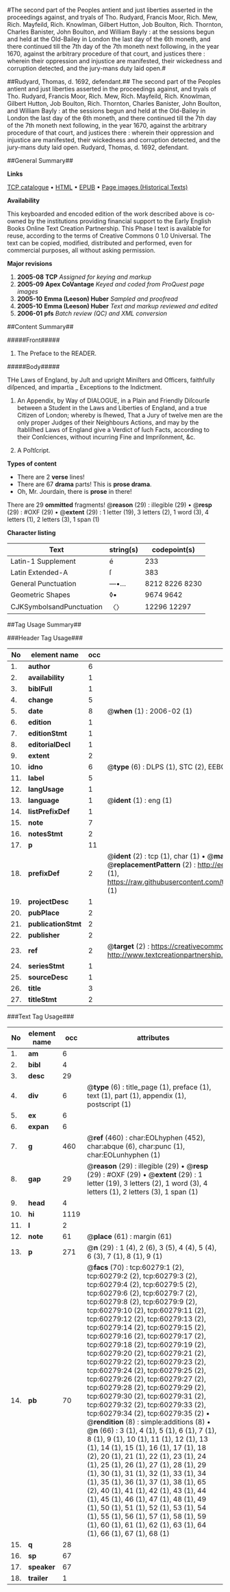 #The second part of the Peoples antient and just liberties asserted in the proceedings against, and tryals of Tho. Rudyard, Francis Moor, Rich. Mew, Rich. Mayfeild, Rich. Knowlman, Gilbert Hutton, Job Boulton, Rich. Thornton, Charles Banister, John Boulton, and William Bayly : at the sessions begun and held at the Old-Bailey in London the last day of the 6th moneth, and there continued till the 7th day of the 7th moneth next following, in the year 1670, against the arbitrary procedure of that court, and justices there : wherein their oppression and injustice are manifested, their wickedness and corruption detected, and the jury-mans duty laid open.#

##Rudyard, Thomas, d. 1692, defendant.##
The second part of the Peoples antient and just liberties asserted in the proceedings against, and tryals of Tho. Rudyard, Francis Moor, Rich. Mew, Rich. Mayfeild, Rich. Knowlman, Gilbert Hutton, Job Boulton, Rich. Thornton, Charles Banister, John Boulton, and William Bayly : at the sessions begun and held at the Old-Bailey in London the last day of the 6th moneth, and there continued till the 7th day of the 7th moneth next following, in the year 1670, against the arbitrary procedure of that court, and justices there : wherein their oppression and injustice are manifested, their wickedness and corruption detected, and the jury-mans duty laid open.
Rudyard, Thomas, d. 1692, defendant.

##General Summary##

**Links**

[TCP catalogue](http://www.ota.ox.ac.uk/tcp/)  • 
[HTML](http://tei.it.ox.ac.uk/tcp/Texts-HTML/free/A59/A59002.html)  • 
[EPUB](http://tei.it.ox.ac.uk/tcp/Texts-EPUB/free/A59/A59002.epub) • 
[Page images (Historical Texts)](https://data.historicaltexts.jisc.ac.uk/view?pubId=eebo-12362592e&pageId=eebo-12362592e-60279-1)

**Availability**

This keyboarded and encoded edition of the
	       work described above is co-owned by the institutions
	       providing financial support to the Early English Books
	       Online Text Creation Partnership. This Phase I text is
	       available for reuse, according to the terms of Creative
	       Commons 0 1.0 Universal. The text can be copied,
	       modified, distributed and performed, even for
	       commercial purposes, all without asking permission.

**Major revisions**

1. __2005-08__ __TCP__ *Assigned for keying and markup*
1. __2005-09__ __Apex CoVantage__ *Keyed and coded from ProQuest page images*
1. __2005-10__ __Emma (Leeson) Huber__ *Sampled and proofread*
1. __2005-10__ __Emma (Leeson) Huber__ *Text and markup reviewed and edited*
1. __2006-01__ __pfs__ *Batch review (QC) and XML conversion*

##Content Summary##

#####Front#####

1. The Preface to the READER.

#####Body#####

THe Laws of England, by Juſt and upright Miniſters and Officers, faithfully diſpenced, and impartia
    _ Exceptions to the Indictment.

1. An Appendix, by Way of DIALOGUE, in a Plain and Friendly Diſcourſe between a Student in the Laws and Liberties of England, and a true Citizen of London; whereby is ſhewed, That a Jury of twelve men are the only proper Judges of their Neighbours Actions, and may by the ſtabliſhed Laws of England give a Verdict of ſuch Facts, according to their Conſciences, without incurring Fine and Impriſonment, &c.

1. A Poſtſcript.

**Types of content**

  * There are 2 **verse** lines!
  * There are 67 **drama** parts! This is **prose drama**.
  * Oh, Mr. Jourdain, there is **prose** in there!

There are 29 **ommitted** fragments! 
 @__reason__ (29) : illegible (29)  •  @__resp__ (29) : #OXF (29)  •  @__extent__ (29) : 1 letter (19), 3 letters (2), 1 word (3), 4 letters (1), 2 letters (3), 1 span (1)

**Character listing**


|Text|string(s)|codepoint(s)|
|---|---|---|
|Latin-1 Supplement|é|233|
|Latin Extended-A|ſ|383|
|General Punctuation|—•…|8212 8226 8230|
|Geometric Shapes|◊▪|9674 9642|
|CJKSymbolsandPunctuation|〈〉|12296 12297|

##Tag Usage Summary##

###Header Tag Usage###

|No|element name|occ|attributes|
|---|---|---|---|
|1.|__author__|6||
|2.|__availability__|1||
|3.|__biblFull__|1||
|4.|__change__|5||
|5.|__date__|8| @__when__ (1) : 2006-02 (1)|
|6.|__edition__|1||
|7.|__editionStmt__|1||
|8.|__editorialDecl__|1||
|9.|__extent__|2||
|10.|__idno__|6| @__type__ (6) : DLPS (1), STC (2), EEBO-CITATION (1), OCLC (1), VID (1)|
|11.|__label__|5||
|12.|__langUsage__|1||
|13.|__language__|1| @__ident__ (1) : eng (1)|
|14.|__listPrefixDef__|1||
|15.|__note__|7||
|16.|__notesStmt__|2||
|17.|__p__|11||
|18.|__prefixDef__|2| @__ident__ (2) : tcp (1), char (1)  •  @__matchPattern__ (2) : ([0-9\-]+):([0-9IVX]+) (1), (.+) (1)  •  @__replacementPattern__ (2) : http://eebo.chadwyck.com/downloadtiff?vid=$1&page=$2 (1), https://raw.githubusercontent.com/textcreationpartnership/Texts/master/tcpchars.xml#$1 (1)|
|19.|__projectDesc__|1||
|20.|__pubPlace__|2||
|21.|__publicationStmt__|2||
|22.|__publisher__|2||
|23.|__ref__|2| @__target__ (2) : https://creativecommons.org/publicdomain/zero/1.0/ (1), http://www.textcreationpartnership.org/docs/. (1)|
|24.|__seriesStmt__|1||
|25.|__sourceDesc__|1||
|26.|__title__|3||
|27.|__titleStmt__|2||


###Text Tag Usage###

|No|element name|occ|attributes|
|---|---|---|---|
|1.|__am__|6||
|2.|__bibl__|4||
|3.|__desc__|29||
|4.|__div__|6| @__type__ (6) : title_page (1), preface (1), text (1), part (1), appendix (1), postscript (1)|
|5.|__ex__|6||
|6.|__expan__|6||
|7.|__g__|460| @__ref__ (460) : char:EOLhyphen (452), char:abque (6), char:punc (1), char:EOLunhyphen (1)|
|8.|__gap__|29| @__reason__ (29) : illegible (29)  •  @__resp__ (29) : #OXF (29)  •  @__extent__ (29) : 1 letter (19), 3 letters (2), 1 word (3), 4 letters (1), 2 letters (3), 1 span (1)|
|9.|__head__|4||
|10.|__hi__|1119||
|11.|__l__|2||
|12.|__note__|61| @__place__ (61) : margin (61)|
|13.|__p__|271| @__n__ (29) : 1 (4), 2 (6), 3 (5), 4 (4), 5 (4), 6 (3), 7 (1), 8 (1), 9 (1)|
|14.|__pb__|70| @__facs__ (70) : tcp:60279:1 (2), tcp:60279:2 (2), tcp:60279:3 (2), tcp:60279:4 (2), tcp:60279:5 (2), tcp:60279:6 (2), tcp:60279:7 (2), tcp:60279:8 (2), tcp:60279:9 (2), tcp:60279:10 (2), tcp:60279:11 (2), tcp:60279:12 (2), tcp:60279:13 (2), tcp:60279:14 (2), tcp:60279:15 (2), tcp:60279:16 (2), tcp:60279:17 (2), tcp:60279:18 (2), tcp:60279:19 (2), tcp:60279:20 (2), tcp:60279:21 (2), tcp:60279:22 (2), tcp:60279:23 (2), tcp:60279:24 (2), tcp:60279:25 (2), tcp:60279:26 (2), tcp:60279:27 (2), tcp:60279:28 (2), tcp:60279:29 (2), tcp:60279:30 (2), tcp:60279:31 (2), tcp:60279:32 (2), tcp:60279:33 (2), tcp:60279:34 (2), tcp:60279:35 (2)  •  @__rendition__ (8) : simple:additions (8)  •  @__n__ (66) : 3 (1), 4 (1), 5 (1), 6 (1), 7 (1), 8 (1), 9 (1), 10 (1), 11 (1), 12 (1), 13 (1), 14 (1), 15 (1), 16 (1), 17 (1), 18 (2), 20 (1), 21 (1), 22 (1), 23 (1), 24 (1), 25 (1), 26 (1), 27 (1), 28 (1), 29 (1), 30 (1), 31 (1), 32 (1), 33 (1), 34 (1), 35 (1), 36 (1), 37 (1), 38 (1), 65 (2), 40 (1), 41 (1), 42 (1), 43 (1), 44 (1), 45 (1), 46 (1), 47 (1), 48 (1), 49 (1), 50 (1), 51 (1), 52 (1), 53 (1), 54 (1), 55 (1), 56 (1), 57 (1), 58 (1), 59 (1), 60 (1), 61 (1), 62 (1), 63 (1), 64 (1), 66 (1), 67 (1), 68 (1)|
|15.|__q__|28||
|16.|__sp__|67||
|17.|__speaker__|67||
|18.|__trailer__|1||
